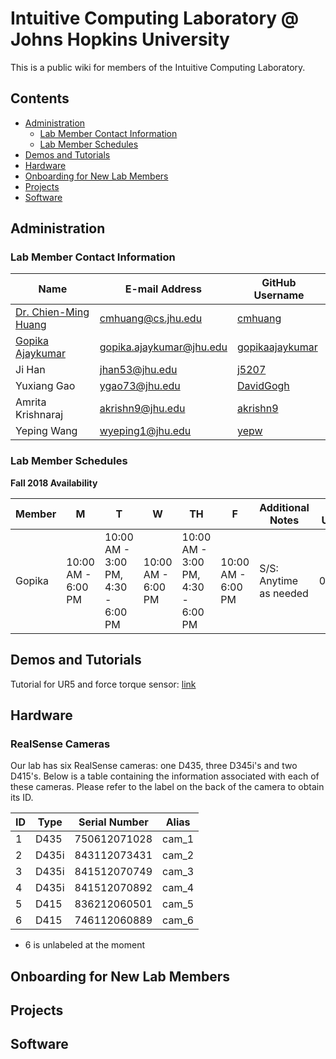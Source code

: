 # Intuitive Computing Laboratory @ Johns Hopkins University

This is a public wiki for members of the Intuitive Computing Laboratory.
## Contents
  - [Administration](#administration)
    - [Lab Member Contact Information](#lab-member-contact-information)
    - [Lab Member Schedules](#lab-member-schedules)
  - [Demos and Tutorials](#demos-and-tutorials)
  - [Hardware](#hardware)
  - [Onboarding for New Lab Members](#onboarding-for-new-lab-members)
  - [Projects](#projects)
  - [Software](#software)

## Administration
### Lab Member Contact Information 

|    Name     | E-mail Address | GitHub Username |
| ------------- | ------------- | ------------- |
| [Dr. Chien-Ming Huang](https://www.cs.jhu.edu/~cmhuang/)  | cmhuang@cs.jhu.edu  | [cmhuang](https://github.com/cmhuang)  |
| [Gopika Ajaykumar](http://www.cs.jhu.edu/~gopika/)  | gopika.ajaykumar@jhu.edu  | [gopikaajaykumar](https://github.com/gopikaajaykumar)  |
| Ji Han  | jhan53@jhu.edu  | [j5207](https://github.com/j5207)  |
| Yuxiang Gao  | ygao73@jhu.edu | [DavidGogh](https://github.com/DavidGogh)  |
| Amrita Krishnaraj | akrishn9@jhu.edu | [akrishn9](https://github.com/akrishn9) |
| Yeping Wang | wyeping1@jhu.edu | [yepw](https://github.com/yepw?tab=repositories) |

### Lab Member Schedules

**Fall 2018 Availability**

|    Member     | M | T | W | TH | F | Additional Notes | Last Updated |
| ------------- | ------------- | ------------- | ------------- | ------------- | ------------- | ------------- | ------------- |
| Gopika | 10:00 AM - 6:00 PM | 10:00 AM - 3:00 PM, 4:30 - 6:00 PM | 10:00 AM - 6:00 PM | 10:00 AM - 3:00 PM, 4:30 - 6:00 PM | 10:00 AM - 6:00 PM | S/S: Anytime as needed | 02/04/19 |

## Demos and Tutorials

Tutorial for UR5 and force torque sensor: [link](ur5.md)



## Hardware
### RealSense Cameras
Our lab has six RealSense cameras: one D435, three D345i's and two D415's. Below is a table containing the information associated with each of these cameras. Please refer to the label on the back of the camera to obtain its ID.

| ID | Type | Serial Number | Alias |
| -- | ----- | ------------- | ----- |
| 1 | D435 | 750612071028 | cam_1 |
| 2 | D435i | 843112073431 | cam_2 |
| 3 | D435i | 841512070749 | cam_3 |
| 4 | D435i | 841512070892 | cam_4 |
| 5 | D415 | 836212060501 | cam_5 |
| 6 | D415 | 746112060889 | cam_6 |
* 6 is unlabeled at the moment

## Onboarding for New Lab Members

## Projects

## Software
